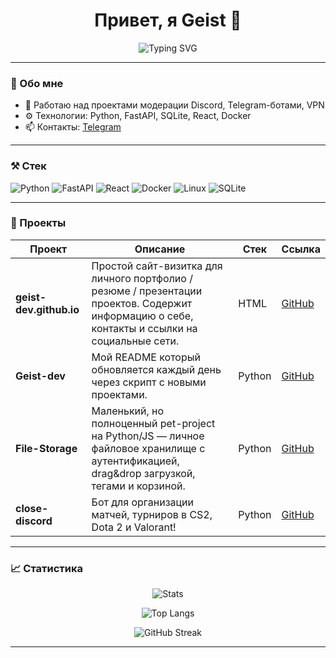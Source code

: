 <h1 align="center">Привет, я Geist 👋</h1>

<p align="center">
  <img src="https://readme-typing-svg.herokuapp.com?font=Fira+Code&size=24&pause=1000&color=33F3F3&center=true&vCenter=true&width=600&lines=Привет%2C+я+Geist-dev!;Backend+%7C+Fullstack+%7C+Automation;Люблю+FastAPI+%2C+React+%2C+Bots+и+VPN" alt="Typing SVG" />
</p>

---

### 🧾 Обо мне

- 🔭 Работаю над проектами модерации Discord, Telegram-ботами, VPN
- ⚙️ Технологии: Python, FastAPI, SQLite, React, Docker
- 📫 Контакты: [Telegram](https://t.me/flipgood)

---

### ⚒️ Стек

![Python](https://img.shields.io/badge/-Python-111?style=flat&logo=python)
![FastAPI](https://img.shields.io/badge/-FastAPI-111?style=flat&logo=fastapi)
![React](https://img.shields.io/badge/-React-111?style=flat&logo=react)
![Docker](https://img.shields.io/badge/-Docker-111?style=flat&logo=docker)
![Linux](https://img.shields.io/badge/-Linux-111?style=flat&logo=linux)
![SQLite](https://img.shields.io/badge/-SQLite-111?style=flat&logo=sqlite)

---

### 🧩 Проекты

<!-- PROJECTS:START -->
| Проект | Описание | Стек | Ссылка |
|--------|----------|------|--------|
| **geist-dev.github.io** | Простой сайт-визитка для личного портфолио / резюме / презентации проектов.   Содержит информацию о себе, контакты и ссылки на социальные сети. | HTML | [GitHub](https://github.com/Geist-dev/geist-dev.github.io) |
| **Geist-dev** | Мой README который обновляется каждый день через скрипт с новыми проектами. | Python | [GitHub](https://github.com/Geist-dev/Geist-dev) |
| **File-Storage** | Маленький, но полноценный pet-project на Python/JS — личное файловое хранилище с аутентификацией, drag&amp;drop загрузкой, тегами и корзиной. | Python | [GitHub](https://github.com/Geist-dev/File-Storage) |
| **close-discord** | Бот для организации матчей, турниров в CS2, Dota 2 и Valorant! | Python | [GitHub](https://github.com/Geist-dev/close-discord) |
<!-- PROJECTS:END -->


---

### 📈 Статистика

<p align="center">
  <img src="https://github-readme-stats.vercel.app/api?username=Geist-dev&show_icons=true&theme=tokyonight" alt="Stats" />
</p>

<p align="center">
  <img src="https://github-readme-stats.vercel.app/api/top-langs/?username=Geist-dev&layout=compact&theme=tokyonight&langs_count=10" alt="Top Langs">
</p>

<p align="center">
  <img src="https://github-readme-streak-stats.herokuapp.com?user=Geist-dev&theme=tokyonight&date_format=M%20j%5B%2C%20Y%5D" alt="GitHub Streak" />
</p>

---

